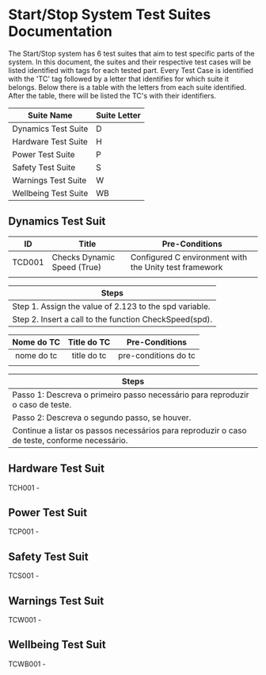 # Start/Stop System Test Suites Documentation

The Start/Stop system has 6 test suites that aim to test specific parts of the system. 
In this document, the suites and their respective test cases will be listed identified with tags for each tested part.
Every Test Case is identified with the 'TC' tag followed by a letter that identifies for which suite it belongs. Below there is a table with the letters from each suite identified. After the table, there will be listed the TC's with their identifiers.

| Suite Name | Suite Letter |
|----------------------|----------------------|
| Dynamics Test Suite  | D  | 
| Hardware Test Suite  | H  | 
| Power Test Suite  | P  | 
| Safety Test Suite  | S  | 
| Warnings Test Suite  | W  | 
| Wellbeing Test Suite  | WB  | 

## Dynamics Test Suit
| ID | Title | Pre-Conditions | 
|--------|-----------|--------------|
| TCD001 | Checks Dynamic Speed (True) | Configured C environment with the Unity test framework | 
|           |             |               |

| Steps | 
|--------------------------|
| Step 1. Assign the value of 2.123 to the spd variable.
  Step 2. Insert a call to the function CheckSpeed(spd). |

| Nome do TC | Title do TC | Pre-Conditions |
|:----------:|:-----------:|:-------------:|
| nome do tc | title do tc | pre-conditions do tc |
|           |             |               |

| Steps |
|-------|
| Passo 1: Descreva o primeiro passo necessário para reproduzir o caso de teste. |
| Passo 2: Descreva o segundo passo, se houver. |
| Continue a listar os passos necessários para reproduzir o caso de teste, conforme necessário. |
## Hardware Test Suit
TCH001 -
## Power Test Suit
TCP001 -
## Safety Test Suit
TCS001 -
## Warnings Test Suit
TCW001 -
## Wellbeing Test Suit
TCWB001 - 

